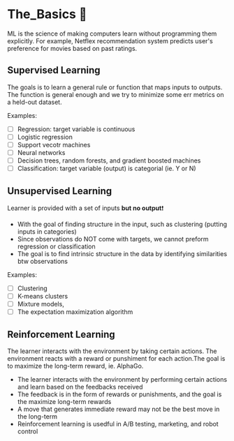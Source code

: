 # The_Basics 👶
ML is the science of making computers learn without programming them explicitly. For example, Netflex recommendation system predicts user's preference for movies based on past ratings.

## Supervised Learning
The goals is to learn a general rule or function that maps inputs to outputs. The function is general enough and we try to minimize some err metrics on a held-out dataset. 

Examples:
- [ ] Regression: target variable is continuous 
- [ ] Logistic regression
- [ ] Support vecotr machines
- [ ] Neural networks
- [ ] Decision trees, random forests, and gradient boosted machines
- [ ] Classification: target variable (output) is categorial (ie. Y or N)
 
## Unsupervised Learning
Learner is provided with a set of inputs **but no output**❗ 
- With the goal of finding structure in the input, such as clustering (putting inputs in categories) 
- Since observations do NOT come with targets, we cannot preform regression or classification
- The goal is to find intrinsic structure in the data by identifying similarities btw observations 

Examples:
- [ ] Clustering
- [ ] K-means clusters
- [ ] Mixture models,
- [ ] The expectation maximization algorithm 

## Reinforcement Learning
The learner interacts with the environment by taking certain actions. The environment reacts with a reward or punshiment for each action.The goal is to maximize the long-term reward, ie. AlphaGo. 
- The learner interacts with the environment by performing certain actions and learn based on the feedbacks received
- The feedback is in the form of rewards or punishments, and the goal is the maximize long-term rewards
- A move that generates immediate reward may not be the best move in the long-term
- Reinforcement learning is usedful in A/B testing, marketing, and robot control 

